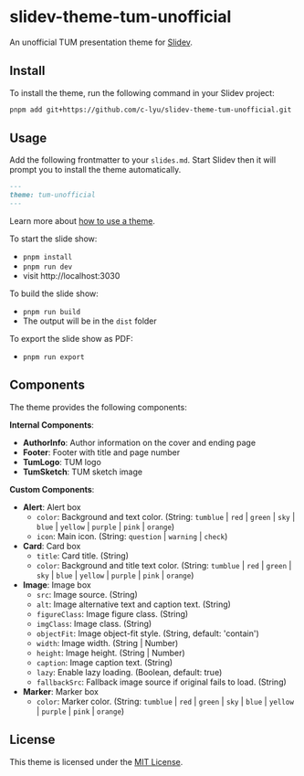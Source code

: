 # slidev-theme-tum-unofficial

An unofficial TUM presentation theme for [Slidev](https://sli.dev).

## Install

To install the theme, run the following command in your Slidev project:

```bash
pnpm add git+https://github.com/c-lyu/slidev-theme-tum-unofficial.git
```

## Usage

Add the following frontmatter to your `slides.md`. Start Slidev then it will prompt you to install the theme automatically.

```md
---
theme: tum-unofficial
---
```

Learn more about [how to use a theme](https://sli.dev/themes/use).

To start the slide show:

- `pnpm install`
- `pnpm run dev`
- visit http://localhost:3030

To build the slide show:

- `pnpm run build`
- The output will be in the `dist` folder

To export the slide show as PDF:

- `pnpm run export`

## Components

The theme provides the following components:

**Internal Components**:
- **AuthorInfo**: Author information on the cover and ending page
- **Footer**: Footer with title and page number
- **TumLogo**: TUM logo
- **TumSketch**: TUM sketch image

**Custom Components**:
- **Alert**: Alert box
  - `color`: Background and text color. (String: `tumblue` | `red` | `green` | `sky` | `blue` | `yellow` | `purple` | `pink` | `orange`)
  - `icon`: Main icon. (String: `question` | `warning` | `check`)
- **Card**: Card box
  - `title`: Card title. (String)
  - `color`: Background and title text color. (String: `tumblue` | `red` | `green` | `sky` | `blue` | `yellow` | `purple` | `pink` | `orange`)
- **Image**: Image box
  - `src`: Image source. (String)
  - `alt`: Image alternative text and caption text. (String)
  - `figureClass`: Image figure class. (String)
  - `imgClass`: Image class. (String)
  - `objectFit`: Image object-fit style. (String, default: 'contain')
  - `width`: Image width. (String | Number)
  - `height`: Image height. (String | Number)
  - `caption`: Image caption text. (String)
  - `lazy`: Enable lazy loading. (Boolean, default: true)
  - `fallbackSrc`: Fallback image source if original fails to load. (String)
- **Marker**: Marker box
  - `color`: Marker color. (String: `tumblue` | `red` | `green` | `sky` | `blue` | `yellow` | `purple` | `pink` | `orange`)


## License

This theme is licensed under the [MIT License](./LICENSE).
